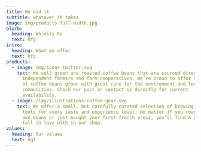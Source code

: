 ```yaml
---
title: We did it
subtitle: whatever it takes
image: img/products-full-width.jpg
blurb:
  heading: Whldi?y Ka
  text: hfg
intro:
  heading: What we offer
  text: hfg
products:
  - image: img/icons-twitter.svg
    text: We sell green and roasted coffee beans that are sourced directly from
      independent farmers and farm cooperatives. We’re proud to offer a variety
      of coffee beans grown with great care for the environment and local
      communities. Check our post or contact us directly for current
      availability.
  - image: /img/illustrations-coffee-gear.svg
    text: We offer a small, but carefully curated selection of brewing gear and
      tools for every taste and experience level. No matter if you roast your
      own beans or just bought your first french press, you’ll find a gadget to
      fall in love with in our shop.
values:
  heading: Our values
  text: hgf
---
```

